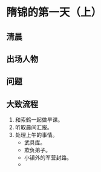 # 隋锦的第一天（上）

## 清晨

### 



## 出场人物

## 问题

## 大致流程

1. 和索鹤一起做早课。
2. 听取晨间汇报。
3. 处理上午的事情。
	+ 武具库。
	+ 欺负弟子。
	+ 小镇外的军营封路。
	+ 
